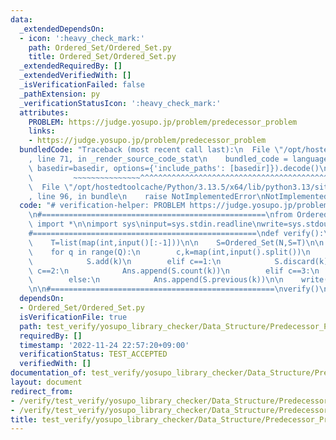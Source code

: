 ```yaml
---
data:
  _extendedDependsOn:
  - icon: ':heavy_check_mark:'
    path: Ordered_Set/Ordered_Set.py
    title: Ordered_Set/Ordered_Set.py
  _extendedRequiredBy: []
  _extendedVerifiedWith: []
  _isVerificationFailed: false
  _pathExtension: py
  _verificationStatusIcon: ':heavy_check_mark:'
  attributes:
    PROBLEM: https://judge.yosupo.jp/problem/predecessor_problem
    links:
    - https://judge.yosupo.jp/problem/predecessor_problem
  bundledCode: "Traceback (most recent call last):\n  File \"/opt/hostedtoolcache/Python/3.13.5/x64/lib/python3.13/site-packages/onlinejudge_verify/documentation/build.py\"\
    , line 71, in _render_source_code_stat\n    bundled_code = language.bundle(stat.path,\
    \ basedir=basedir, options={'include_paths': [basedir]}).decode()\n          \
    \         ~~~~~~~~~~~~~~~^^^^^^^^^^^^^^^^^^^^^^^^^^^^^^^^^^^^^^^^^^^^^^^^^^^^^^^^^^^^^^^^^^\n\
    \  File \"/opt/hostedtoolcache/Python/3.13.5/x64/lib/python3.13/site-packages/onlinejudge_verify/languages/python.py\"\
    , line 96, in bundle\n    raise NotImplementedError\nNotImplementedError\n"
  code: "# verification-helper: PROBLEM https://judge.yosupo.jp/problem/predecessor_problem\n\
    \n#==================================================\nfrom Ordered_Set.Ordered_Set\
    \ import *\n\nimport sys\ninput=sys.stdin.readline\nwrite=sys.stdout.write\n\n\
    #==================================================\ndef verify():\n    N,Q=map(int,input().split())\n\
    \    T=list(map(int,input()[:-1]))\n\n    S=Ordered_Set(N,S=T)\n\n    Ans=[]\n\
    \    for q in range(Q):\n        c,k=map(int,input().split())\n        if c==0:\n\
    \            S.add(k)\n        elif c==1:\n            S.discard(k)\n        elif\
    \ c==2:\n            Ans.append(S.count(k))\n        elif c==3:\n            Ans.append(S.next(k))\n\
    \        else:\n            Ans.append(S.previous(k))\n\n    write(\"\\n\".join(map(str,Ans)))\n\
    \n\n#==================================================\nverify()\n"
  dependsOn:
  - Ordered_Set/Ordered_Set.py
  isVerificationFile: true
  path: test_verify/yosupo_library_checker/Data_Structure/Predecessor_Problem-Ordered_Set.test.py
  requiredBy: []
  timestamp: '2022-11-24 22:57:20+09:00'
  verificationStatus: TEST_ACCEPTED
  verifiedWith: []
documentation_of: test_verify/yosupo_library_checker/Data_Structure/Predecessor_Problem-Ordered_Set.test.py
layout: document
redirect_from:
- /verify/test_verify/yosupo_library_checker/Data_Structure/Predecessor_Problem-Ordered_Set.test.py
- /verify/test_verify/yosupo_library_checker/Data_Structure/Predecessor_Problem-Ordered_Set.test.py.html
title: test_verify/yosupo_library_checker/Data_Structure/Predecessor_Problem-Ordered_Set.test.py
---
```

